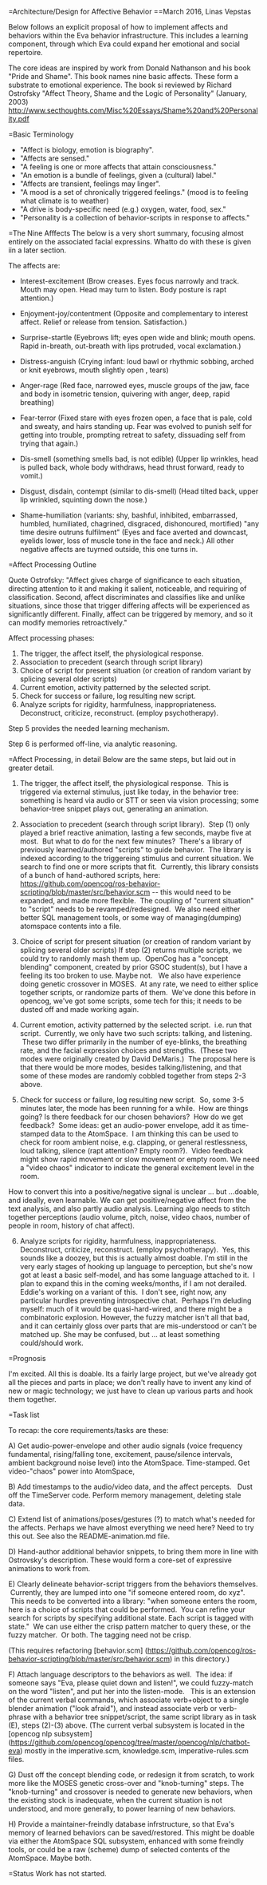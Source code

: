 
=Architecture/Design for Affective Behavior
==March 2016, Linas Vepstas

Below follows an explicit proposal of how to implement affects and
behaviors within the Eva behavior infrastructure. This includes a
learning component, through which Eva could expand her emotional and
social repertoire.

The core ideas are inspired by work from Donald Nathanson and his book
"Pride and Shame". This book names nine basic affects. These form a
substrate to emotional experience.  The book si reviewed by Richard
Ostrofsky  "Affect Theory, Shame and the Logic of Personality" (January,
2003)
http://www.secthoughts.com/Misc%20Essays/Shame%20and%20Personality.pdf

=Basic Terminology

* "Affect is biology, emotion is biography".
* "Affects are sensed."
* "A feeling is one or more affects that attain consciousness."
* "An emotion is a bundle of feelings, given a (cultural) label."
* "Affects are transient, feelings may linger".
* "A mood is a set of chronically triggered feelings."
   (mood is to feeling what climate is to weather)
* "A drive is body-specific need (e.g.) oxygen, water, food, sex."
* "Personality is a collection of behavior-scripts in response to
   affects."

=The Nine Afffects
The below is a very short summary, focusing almost entirely on the
associated facial expressins.  Whatto do with these is given iin a later
section.

The affects are:

* Interest-excitement
  (Brow creases. Eyes focus narrowly and track. Mouth may open.
  Head may turn to listen.  Body posture is rapt attention.)

* Enjoyment-joy/contentment
  (Opposite and complementary to interest affect. Relief or
  release from tension. Satisfaction.)

* Surprise-startle
  (Eyebrows lift; eyes open wide and blink; mouth opens. Rapid
  in-breath, out-breath with lips protruded, vocal exclamation.)

* Distress-anguish
  (Crying infant: loud bawl or rhythmic sobbing, arched or knit
  eyebrows, mouth slightly open , tears)

* Anger-rage
  (Red face, narrowed eyes, muscle groups of the jaw, face and body
  in isometric tension, quivering with anger, deep, rapid breathing)

* Fear-terror
  (Fixed stare with eyes frozen open, a face that is pale, cold and
  sweaty, and hairs standing up.  Fear was evolved to punish self
  for getting into trouble, prompting retreat to safety, dissuading
  self from trying that again.)

* Dis-smell (something smells bad, is not edible)
  (Upper lip wrinkles, head is pulled back, whole body withdraws,
  head thrust forward, ready to vomit.)

* Disgust, disdain, contempt (similar to dis-smell)
  (Head tilted back, upper lip wrinkled, squinting down the nose.)

* Shame-humiliation (variants: shy, bashful, inhibited, embarrassed,
  humbled, humiliated, chagrined, disgraced, dishonoured, mortified)
  "any time desire outruns fulfilment"
  (Eyes and face averted and downcast, eyelids lower, loss of muscle
  tone in the face and neck.)
  All other negative affects are tuyrned outside, this one turns in.

=Affect Processing Outline

Quote Ostrofsky:
"Affect gives charge of significance to each situation, directing
attention to it and making it salient, noticeable, and requiring of
classification. Second, affect discriminates and classifies like and
unlike situations, since those that trigger differing affects will be
experienced as significantly different. Finally, affect can be
triggered by memory, and so it can modify memories retroactively."

Affect processing phases:

1) The trigger, the affect itself, the physiological response.
2) Association to precedent (search through script library)
3) Choice of script for present situation (or creation of random
    variant by splicing several older scripts)
4) Current emotion, activity patterned by the selected script.
5) Check for success or failure, log resulting new script.
6) Analyze scripts for rigidity, harmfulness, inappropriateness.
   Deconstruct, criticize, reconstruct. (employ psychotherapy).

Step 5 provides the needed learning mechanism.

Step 6 is performed off-line, via analytic reasoning.

=Affect Processing, in detail
Below are the same steps, but laid out in greater detail.

1) The trigger, the affect itself, the physiological response.  This is
triggered via external stimulus, just like today, in the behavior tree:
something is heard via audio or STT or seen via vision processing; some
behavior-tree snippet plays out, generating an animation.

2) Association to precedent (search through script library).  Step (1)
only played a brief reactive animation, lasting a few seconds, maybe
five at most.  But what to do for the next few minutes?  There's a
library of previously learned/authored "scripts" to guide behavior.  The
library is indexed according to the triggereing stimulus and current
situation. We search to find one or more scripts that fit.  Currently,
this library consists of a bunch of hand-authored scripts, here:
https://github.com/opencog/ros-behavior-scripting/blob/master/src/behavior.scm
-- this would need to be expanded, and made more flexible.  The
coupling of "current situation" to "script" needs to be
revamped/redesigned.  We also need either better SQL management tools,
or some way of managing(dumping) atomspace contents into a file.

3) Choice of script for present situation (or creation of random variant
by splicing several older scripts) If step (2) returns multiple scripts,
we could try to randomly mash them up.  OpenCog has a "concept blending"
component, created by prior GSOC student(s), but I have a feeling its too
broken to use. Maybe not.   We also have experience doing genetic
crossover in MOSES.  At any rate, we need to either splice together
scripts, or randomize parts of them.  We've done this before in opencog,
we've got some scripts, some tech for this; it needs to be dusted off
and made working again.

4) Current emotion, activity patterned by the selected script.  i.e. run
that script.  Currently, we only have two such scripts: talking, and
listening.  These two differ primarily in the number of eye-blinks, the
breathing rate, and the facial expression choices and strengths.  (These
two modes were originally created by David DeMaris.)  The proposal here
is that there would be more modes, besides talking/listening, and that
some of these modes are randomly cobbled together from steps 2-3 above.

5) Check for success or failure, log resulting new script.  So, some
3-5 minutes later, the mode has been running for a while.  How are
things going?  Is there feedback for our chosen behaviors?  How do we
get feedback?  Some ideas: get an audio-power envelope, add it as
time-stamped data to the AtomSpace.   I am thinking this can be used
to check for room ambient noise, e.g. clapping, or general restlessness,
loud talking, silence (rapt attention? Empty room?).  Video feedback
might show rapid movement or slow movement or empty room.  We need a
"video chaos" indicator to indicate the general excitement level in the
room.

How to convert this into a positive/negative signal is unclear ... but
...doable, and ideally, even learnable. We can get positive/negative
affect from the text analysis, and also partly audio analysis.  Learning
algo needs to stitch together perceptions (audio volume, pitch, noise,
video chaos, number of people in room, history of chat affect).

6) Analyze scripts for rigidity, harmfulness, inappropriateness.
Deconstruct, criticize, reconstruct. (employ psychotherapy).  Yes, this
sounds like a doozey, but this is actually almost doable. I'm still in
the very early stages of hooking up language to perception, but she's
now got at least a basic self-model, and has some language attached to
it.  I plan to expand this in the coming weeks/months, if I am not
derailed. Eddie's working on a variant of this.  I don't see, right now,
any particular hurdles preventing introspective chat.  Perhaps I'm
deluding myself: much of it would be quasi-hard-wired, and there might
be a combinatoric explosion. However, the fuzzy matcher isn't all that
bad, and it can certainly gloss over parts that are mis-understood or
can't be matched up. She may be confused, but ... at least something
could/should work.


=Prognosis

I'm excited. All this is doable. Its a fairly large project, but we've
already got all the pieces and parts in place; we don't really have to
invent any kind of new or magic technology; we just have to clean up
various parts and hook them together.

=Task list

To recap: the core requirements/tasks are these:

A) Get audio-power-envelope and other audio signals (voice frequency
fundamental, rising/falling tone, excitement, pause/silence intervals,
ambient background noise level) into the AtomSpace. Time-stamped.
Get video-"chaos" power into AtomSpace, 

B) Add timestamps to the audio/video data, and the affect percepts.  
Dust off the TimeServer code. Perform memory management, deleting stale
data.

C) Extend list of animations/poses/gestures (?) to match what's needed
for the affects. Perhaps we have almost everything we need here? Need to
try this out.  See also the README-animation.md file.

D) Hand-author additional behavior snippets, to bring them more in line
with Ostrovsky's description. These would form a core-set of expressive
animations to work from.

E) Clearly delineate behavior-script triggers from the behaviors
themselves.  Currently, they are lumped into one "if someone entered
room, do xyz".  This needs to be converted into a library: "when someone
enters the room, here is a choice of scripts that could be performed.
 You can refine your search for scripts by specifying additional state.
Each script is tagged with state."  We can use either the crisp pattern
matcher to query these, or the fuzzy matcher.  Or both. The tagging need
not be crisp.

(This requires refactoring [behavior.scm]
(https://github.com/opencog/ros-behavior-scripting/blob/master/src/behavior.scm)
in this directory.)

F) Attach language descriptors to the behaviors as well.  The idea: if
someone says "Eva, please quiet down and listen!", we could fuzzy-match
on the word "listen", and put her into the listen-mode.   This is an
extension of the current verbal commands, which associate verb+object to
a single blender animation ("look afraid"), and instead associate verb
or verb-phrase with a behavior tree snippet/script, the same script
library as in task (E), steps (2)-(3) above.  (The current verbal
subsystem is located in the [opencog nlp subsystem]
(https://github.com/opencog/opencog/tree/master/opencog/nlp/chatbot-eva)
mostly in the imperative.scm, knowledge.scm, imperative-rules.scm files.

G) Dust off the concept blending code, or redesign it from scratch, to
work more like the MOSES genetic cross-over and "knob-turning" steps.
The "knob-turning" and crossover is needed to generate new behaviors,
when the existing stock is inadequate, when the current situation is not
understood, and more generally, to power learning of new behaviors.

H) Provide a maintainer-freindly database infrstructure, so that Eva's
memory of learned behaviors can be saved/restored.  This might be doable
via either the AtomSpace SQL subsystem, enhanced with some freindly
tools, or could be a raw (scheme) dump of selected contents of the
AtomSpace.  Maybe both.

=Status
Work has not started.

